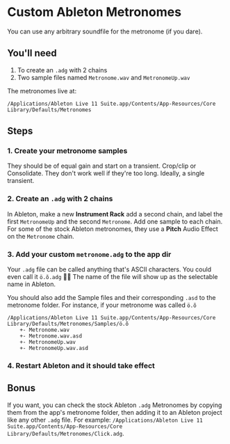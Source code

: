 # Custom Ableton Metronomes

You can use any arbitrary soundfile for the metronome (if you dare).

## You'll need

1. To create an `.adg` with 2 chains
2. Two sample files named `Metronome.wav` and `MetronomeUp.wav`

The metronomes live at:

```plaintext
/Applications/Ableton Live 11 Suite.app/Contents/App-Resources/Core Library/Defaults/Metronomes
```

## Steps

### 1. Create your metronome samples

They should be of equal gain and start on a transient. Crop/clip or Consolidate. They don't work well if they're too long. Ideally, a single transient.

### 2. Create an `.adg` with 2 chains

In Ableton, make a new **Instrument Rack** add a second chain, and label the first `MetronomeUp` and the second `Metronome`.
Add one sample to each chain. For some of the stock Ableton metronomes, they use a **Pitch** Audio Effect on the `Metronome` chain.

### 3. Add your custom `metronome.adg` to the app dir

Your `.adg` file can be called anything that's ASCII characters. You could even call it `ö.õ.adg` 🤷‍♂️
The name of the file will show up as the selectable name in Ableton.

You should also add the Sample files and their corresponding `.asd` to the metronome folder. For instance, if your metronome was called `ö.õ`

```plaintext
/Applications/Ableton Live 11 Suite.app/Contents/App-Resources/Core Library/Defaults/Metronomes/Samples/ö.õ
    +- Metronome.wav
    +- Metronome.wav.asd
    +- MetronomeUp.wav
    +- MetronomeUp.wav.asd
```

### 4. Restart Ableton and it should take effect

## Bonus

If you want, you can check the stock Ableton `.adg` Metronomes by copying them from the app's metronome folder, then adding it to an Ableton project like any other `.adg` file.
For example: `/Applications/Ableton Live 11 Suite.app/Contents/App-Resources/Core Library/Defaults/Metronomes/Click.adg`.

